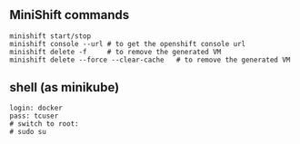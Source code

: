 #

## MiniShift commands
    minishift start/stop
    minishift console --url # to get the openshift console url 
    minishift delete -f     # to remove the generated VM
    minishift delete --force --clear-cache   # to remove the generated VM
    
    
## shell (as minikube)
    login: docker
    pass: tcuser
    # switch to root:
    # sudo su
